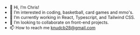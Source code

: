 - 👋 Hi, I’m Chris!
- 👀 I’m interested in coding, basketball, card games and mmo's.
- 🌱 I’m currently working in React, Typescript, and Tailwind CSS.
- 💞️ I’m looking to collaborate on front-end projects.
- 📫 How to reach me knudcb28@gmail.com

<!---
knudcb28/knudcb28 is a ✨ special ✨ repository because its `README.md` (this file) appears on your GitHub profile.
You can click the Preview link to take a look at your changes.
--->
